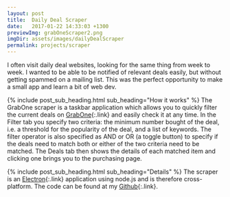 ```yaml
---
layout: post
title:  Daily Deal Scraper
date:   2017-01-22 14:33:03 +1300
previewImg: grabOneScraper2.png
imgDir: assets/images/dailyDealScraper
permalink: projects/scraper
---
```


I often visit daily deal websites, looking for the same thing from week to week. I wanted to be able to be notified of relevant deals easily, but without getting spammed on a mailing list. This was the perfect opportunity to make a small app and learn a bit of web dev.

{% include post_sub_heading.html sub_heading="How it works" %}
The GrabOne scraper is a taskbar application which allows you to quickly filter the current deals on [GrabOne](http://grabone.co.nz){:.link} and easily check it at any time. In the Filter tab you specify two criteria: the minimum number bought of the deal, i.e. a threshold for the popularity of the deal, and a list of keywords. The filter operator is also specified as AND or OR (a toggle button) to specify if the deals need to match both or either of the two criteria need to be matched. The Deals tab then shows the details of each matched item and clicking one brings you to the purchasing page.

{% include post_sub_heading.html sub_heading="Details" %}
The scraper is an [Electron](http://electron.atom.io/){:.link} application using node.js and is therefore cross-platform. The code can be found at my [Github](https://github.com/kbre93){:.link}.
